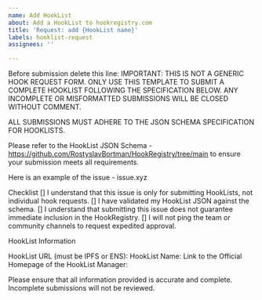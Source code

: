```yaml
---
name: Add HookList
about: Add a HookList to hookregistry.com
title: 'Request: add {HookList name}'
labels: hooklist-request
assignees: ''

---
```



Before submission delete this line:
IMPORTANT: THIS IS NOT A GENERIC HOOK REQUEST FORM. ONLY USE THIS TEMPLATE TO SUBMIT A COMPLETE HOOKLIST FOLLOWING THE SPECIFICATION BELOW. ANY INCOMPLETE OR MISFORMATTED SUBMISSIONS WILL BE CLOSED WITHOUT COMMENT.

ALL SUBMISSIONS MUST ADHERE TO THE JSON SCHEMA SPECIFICATION FOR HOOKLISTS.

Please refer to the HookList JSON Schema - https://github.com/RostyslavBortman/HookRegistry/tree/main to ensure your submission meets all requirements.

Here is an example of the issue - issue.xyz

Checklist
 [] I understand that this issue is only for submitting HookLists, not individual hook requests.
 [] I have validated my HookList JSON against the schema.
 [] I understand that submitting this issue does not guarantee immediate inclusion in the HookRegistry.
 [] I will not ping the team or community channels to request expedited approval.

HookList Information

HookList URL (must be IPFS or ENS):
HookList Name:
Link to the Official Homepage of the HookList Manager:

Please ensure that all information provided is accurate and complete. Incomplete submissions will not be reviewed.

